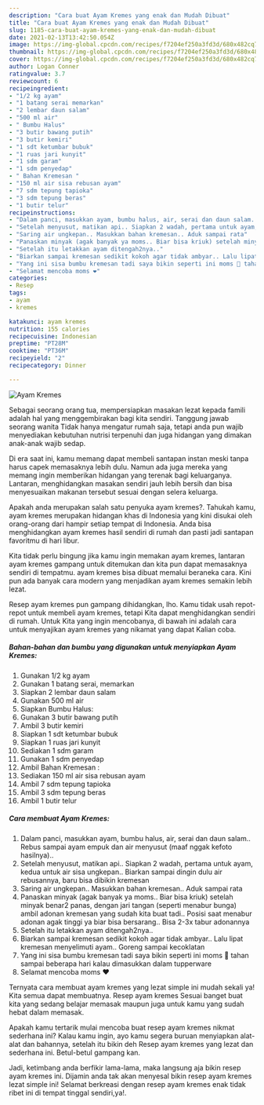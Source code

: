 ```yaml
---
description: "Cara buat Ayam Kremes yang enak dan Mudah Dibuat"
title: "Cara buat Ayam Kremes yang enak dan Mudah Dibuat"
slug: 1185-cara-buat-ayam-kremes-yang-enak-dan-mudah-dibuat
date: 2021-02-13T13:42:50.054Z
image: https://img-global.cpcdn.com/recipes/f7204ef250a3fd3d/680x482cq70/ayam-kremes-foto-resep-utama.jpg
thumbnail: https://img-global.cpcdn.com/recipes/f7204ef250a3fd3d/680x482cq70/ayam-kremes-foto-resep-utama.jpg
cover: https://img-global.cpcdn.com/recipes/f7204ef250a3fd3d/680x482cq70/ayam-kremes-foto-resep-utama.jpg
author: Logan Conner
ratingvalue: 3.7
reviewcount: 6
recipeingredient:
- "1/2 kg ayam"
- "1 batang serai memarkan"
- "2 lembar daun salam"
- "500 ml air"
- " Bumbu Halus"
- "3 butir bawang putih"
- "3 butir kemiri"
- "1 sdt ketumbar bubuk"
- "1 ruas jari kunyit"
- "1 sdm garam"
- "1 sdm penyedap"
- " Bahan Kremesan "
- "150 ml air sisa rebusan ayam"
- "7 sdm tepung tapioka"
- "3 sdm tepung beras"
- "1 butir telur"
recipeinstructions:
- "Dalam panci, masukkan ayam, bumbu halus, air, serai dan daun salam.. Rebus sampai ayam empuk dan air menyusut (maaf nggak kefoto hasilnya).."
- "Setelah menyusut, matikan api.. Siapkan 2 wadah, pertama untuk ayam, kedua untuk air sisa ungkepan.. Biarkan sampai dingin dulu air rebusannya, baru bisa dibikin kremesan"
- "Saring air ungkepan.. Masukkan bahan kremesan.. Aduk sampai rata"
- "Panaskan minyak (agak banyak ya moms.. Biar bisa kriuk) setelah minyak benar2 panas, dengan jari tangan (seperti menabur bunga) ambil adonan kremesan yang sudah kita buat tadi.. Posisi saat menabur adonan agak tinggi ya biar bisa bersarang.. Bisa 2-3x tabur adonannya"
- "Setelah itu letakkan ayam ditengah2nya.."
- "Biarkan sampai kremesan sedikit kokoh agar tidak ambyar.. Lalu lipat kremesan menyelimuti ayam.. Goreng sampai kecoklatan"
- "Yang ini sisa bumbu kremesan tadi saya bikin seperti ini moms 🥰 tahan sampai beberapa hari kalau dimasukkan dalam tupperware"
- "Selamat mencoba moms ❤"
categories:
- Resep
tags:
- ayam
- kremes

katakunci: ayam kremes 
nutrition: 155 calories
recipecuisine: Indonesian
preptime: "PT28M"
cooktime: "PT36M"
recipeyield: "2"
recipecategory: Dinner

---
```



![Ayam Kremes](https://img-global.cpcdn.com/recipes/f7204ef250a3fd3d/680x482cq70/ayam-kremes-foto-resep-utama.jpg)

Sebagai seorang orang tua, mempersiapkan masakan lezat kepada famili adalah hal yang menggembirakan bagi kita sendiri. Tanggung jawab seorang  wanita Tidak hanya mengatur rumah saja, tetapi anda pun wajib menyediakan kebutuhan nutrisi terpenuhi dan juga hidangan yang dimakan anak-anak wajib sedap.

Di era  saat ini, kamu memang dapat membeli santapan instan meski tanpa harus capek memasaknya lebih dulu. Namun ada juga mereka yang memang ingin memberikan hidangan yang terenak bagi keluarganya. Lantaran, menghidangkan masakan sendiri jauh lebih bersih dan bisa menyesuaikan makanan tersebut sesuai dengan selera keluarga. 



Apakah anda merupakan salah satu penyuka ayam kremes?. Tahukah kamu, ayam kremes merupakan hidangan khas di Indonesia yang kini disukai oleh orang-orang dari hampir setiap tempat di Indonesia. Anda bisa menghidangkan ayam kremes hasil sendiri di rumah dan pasti jadi santapan favoritmu di hari libur.

Kita tidak perlu bingung jika kamu ingin memakan ayam kremes, lantaran ayam kremes gampang untuk ditemukan dan kita pun dapat memasaknya sendiri di tempatmu. ayam kremes bisa dibuat memalui beraneka cara. Kini pun ada banyak cara modern yang menjadikan ayam kremes semakin lebih lezat.

Resep ayam kremes pun gampang dihidangkan, lho. Kamu tidak usah repot-repot untuk membeli ayam kremes, tetapi Kita dapat menghidangkan sendiri di rumah. Untuk Kita yang ingin mencobanya, di bawah ini adalah cara untuk menyajikan ayam kremes yang nikamat yang dapat Kalian coba.

<!--inarticleads1-->

##### Bahan-bahan dan bumbu yang digunakan untuk menyiapkan Ayam Kremes:

1. Gunakan 1/2 kg ayam
1. Gunakan 1 batang serai, memarkan
1. Siapkan 2 lembar daun salam
1. Gunakan 500 ml air
1. Siapkan  Bumbu Halus:
1. Gunakan 3 butir bawang putih
1. Ambil 3 butir kemiri
1. Siapkan 1 sdt ketumbar bubuk
1. Siapkan 1 ruas jari kunyit
1. Sediakan 1 sdm garam
1. Gunakan 1 sdm penyedap
1. Ambil  Bahan Kremesan :
1. Sediakan 150 ml air sisa rebusan ayam
1. Ambil 7 sdm tepung tapioka
1. Ambil 3 sdm tepung beras
1. Ambil 1 butir telur




<!--inarticleads2-->

##### Cara membuat Ayam Kremes:

1. Dalam panci, masukkan ayam, bumbu halus, air, serai dan daun salam.. Rebus sampai ayam empuk dan air menyusut (maaf nggak kefoto hasilnya)..
1. Setelah menyusut, matikan api.. Siapkan 2 wadah, pertama untuk ayam, kedua untuk air sisa ungkepan.. Biarkan sampai dingin dulu air rebusannya, baru bisa dibikin kremesan
1. Saring air ungkepan.. Masukkan bahan kremesan.. Aduk sampai rata
1. Panaskan minyak (agak banyak ya moms.. Biar bisa kriuk) setelah minyak benar2 panas, dengan jari tangan (seperti menabur bunga) ambil adonan kremesan yang sudah kita buat tadi.. Posisi saat menabur adonan agak tinggi ya biar bisa bersarang.. Bisa 2-3x tabur adonannya
1. Setelah itu letakkan ayam ditengah2nya..
1. Biarkan sampai kremesan sedikit kokoh agar tidak ambyar.. Lalu lipat kremesan menyelimuti ayam.. Goreng sampai kecoklatan
1. Yang ini sisa bumbu kremesan tadi saya bikin seperti ini moms 🥰 tahan sampai beberapa hari kalau dimasukkan dalam tupperware
1. Selamat mencoba moms ❤




Ternyata cara membuat ayam kremes yang lezat simple ini mudah sekali ya! Kita semua dapat membuatnya. Resep ayam kremes Sesuai banget buat kita yang sedang belajar memasak maupun juga untuk kamu yang sudah hebat dalam memasak.

Apakah kamu tertarik mulai mencoba buat resep ayam kremes nikmat sederhana ini? Kalau kamu ingin, ayo kamu segera buruan menyiapkan alat-alat dan bahannya, setelah itu bikin deh Resep ayam kremes yang lezat dan sederhana ini. Betul-betul gampang kan. 

Jadi, ketimbang anda berfikir lama-lama, maka langsung aja bikin resep ayam kremes ini. Dijamin anda tak akan menyesal bikin resep ayam kremes lezat simple ini! Selamat berkreasi dengan resep ayam kremes enak tidak ribet ini di tempat tinggal sendiri,ya!.

